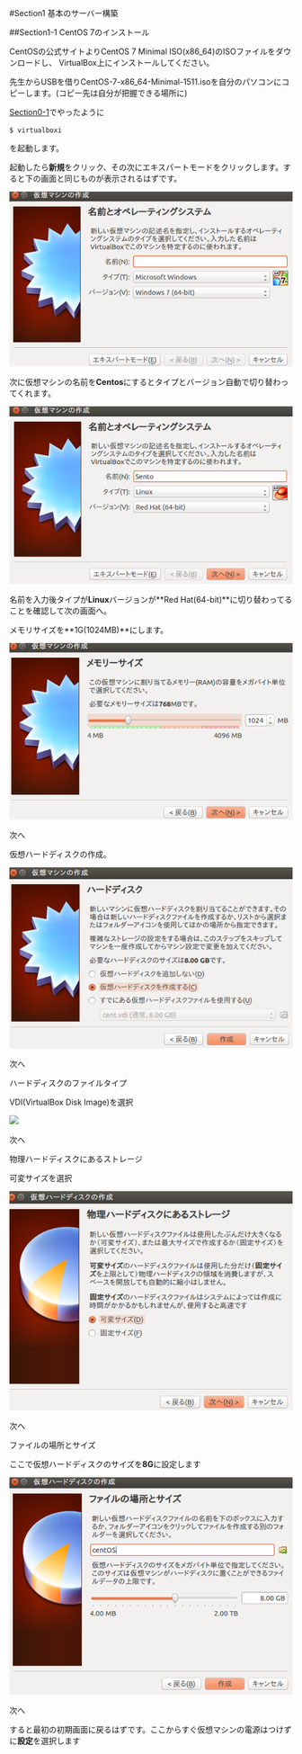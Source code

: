 #Section1 基本のサーバー構築

##Section1-1 CentOS 7のインストール

CentOSの公式サイトよりCentOS 7 Minimal ISO(x86_64)のISOファイルをダウンロードし、 VirtualBox上にインストールしてください。

先生からUSBを借りCentOS-7-x86_64-Minimal-1511.isoを自分のパソコンにコピーします。(コピー先は自分が把握できる場所に)

[Section0-1](https://github.com/n15011/wordpress/blob/master/Section0.md)でやったように

    $ virtualboxi

を起動します。

起動したら**新規**をクリック、その次にエキスパートモードをクリックします。すると下の画面と同じものが表示されるはずです。

![](./img/wordpress2.png)



次に仮想マシンの名前を**Centos**にするとタイプとバージョン自動で切り替わってくれます。

![](./img/wordpress1.png)


名前を入力後タイプが**Linux**バージョンが**Red Hat(64-bit)**に切り替わってることを確認して次の画面へ。

メモリサイズを**1G(1024MB)**にします。

![](./img/wordpress3.png)


次へ

仮想ハードディスクの作成。

![](./img/wordpress4.png)

次へ

ハードディスクのファイルタイプ

VDI(VirtualBox Disk Image)を選択

![](./img/wordpress5.pnga)

次へ

物理ハードディスクにあるストレージ

可変サイズを選択

![](./img/wordpress6.png)

次へ

ファイルの場所とサイズ 

ここで仮想ハードディスクのサイズを**8G**に設定します

![](./img/wordpress7.png)

次へ

すると最初の初期画面に戻るはずです。ここからすぐ仮想マシンの電源はつけずに**設定**を選択します


